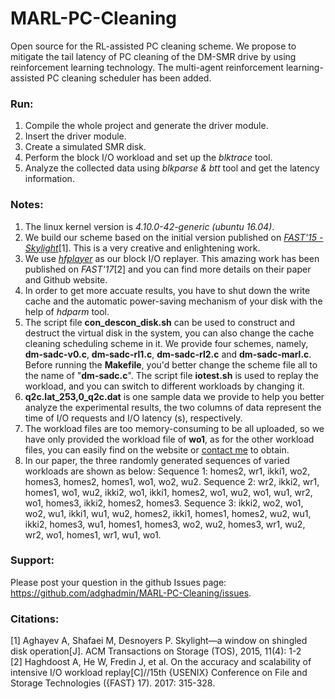 # MARL-PC-Cleaning
Open source for the RL-assisted PC cleaning scheme. We propose to mitigate the tail latency of PC cleaning of the DM-SMR drive by using reinforcement learning technology. The multi-agent reinforcement learning-assisted PC cleaning scheduler has been added.


### Run:
1. Compile the whole project and generate the driver module.
2. Insert the driver module.
3. Create a simulated SMR disk.
4. Perform the block I/O workload and set up the *blktrace* tool.
5. Analyze the collected data using *blkparse & btt* tool and get the latency information.


### Notes: 
1. The linux kernel version is *4.10.0-42-generic (ubuntu 16.04)*.
2. We build our scheme based on the initial version published on [*FAST'15 - Skylight*](http://sssl.ccs.neu.edu/skylight)[1]. This is a very creative and enlightening work.
3. We use [*hfplayer*](https://github.com/umn-cris/hfplayer) as our block I/O replayer. This amazing work has been published on *FAST'17*[2] and you can find more details on their paper and Github website.
4. In order to get more accuate results, you have to shut down the write cache and the automatic power-saving mechanism of your disk with the help of *hdparm* tool.
5. The script file **con_descon_disk.sh** can be used to construct and destruct the virtual disk in the system, you can also change the cache cleaning scheduling scheme in it. We provide four schemes, namely, **dm-sadc-v0.c**, **dm-sadc-rl1.c**, **dm-sadc-rl2.c** and **dm-sadc-marl.c**. Before running the **Makefile**, you'd better change the scheme file all to the name of "**dm-sadc.c**". The script file **iotest.sh** is used to replay the workload, and you can switch to different workloads by changing it.
6. **q2c.lat_253,0_q2c.dat** is one sample data we provide to help you better analyze the experimental results, the two columns of data represent the time of I/O requests and I/O latency (s), respectively.
7. The workload files are too memory-consuming to be all uploaded, so we have only provided the workload file of **wo1**, as for the other workload files, you can easily find on the website or [contact me](yuhanyang_private@outlook.com) to obtain.
8. In our paper, the three randomly generated sequences of varied workloads are shown as below: Sequence 1: homes2, wr1, ikki1, wo2, homes3, homes2, homes1, wo1, wo2, wu2. Sequence 2: wr2, ikki2, wr1, homes1, wo1, wu2, ikki2, wo1, ikki1, homes2, wo1, wu2, wo1, wu1, wr2, wo1, homes3, ikki2, homes2, homes3. Sequence 3: ikki2, wo2, wo1, wo2, wu1, ikki1, wu1, wu2, homes2, ikki1, homes1, homes2, wu2, wu1, ikki2, homes3, wu1, homes1, homes3, wo2, wu2, homes3, wr1, wu2, wr2, wo1, homes1, wr1, wu1, wo1.


### Support:
Please post your question in the github Issues page: https://github.com/adghadmin/MARL-PC-Cleaning/issues.


### Citations:
[1] Aghayev A, Shafaei M, Desnoyers P. Skylight—a window on shingled disk operation[J]. ACM Transactions on Storage (TOS), 2015, 11(4): 1-2 <br/>
[2] Haghdoost A, He W, Fredin J, et al. On the accuracy and scalability of intensive I/O workload replay[C]//15th {USENIX} Conference on File and Storage Technologies ({FAST} 17). 2017: 315-328.
